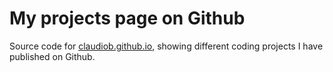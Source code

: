 My projects page on Github
==========================

Source code for [claudiob.github.io](http://claudiob.github.io), showing different coding projects I have published on Github.